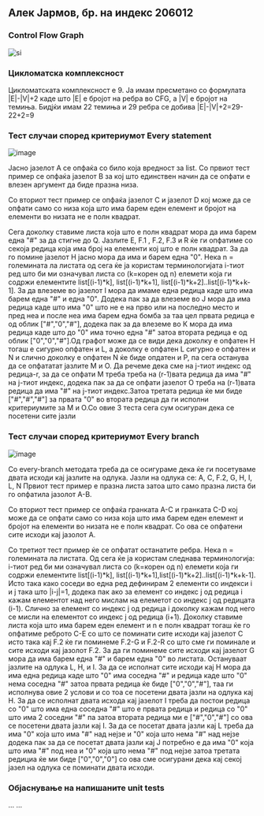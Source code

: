 ## Алек Јармов, бр. на индекс 206012

###  Control Flow Graph

![si](https://user-images.githubusercontent.com/6871971/170355569-1e60b811-b24d-45f1-93d6-d4a8fa59184b.png)

### Цикломатска комплексност

Цикломатската комплексност е 9. Ја имам пресметано со формулата |E|-|V|+2
каде што |Е| е бројот на ребра во CFG, а |V| e бројот на темиња. Бидјќи имам 22 темиња и 29 ребра се добива
|E|-|V|+2=29-22+2=9

### Тест случаи според критериумот  Every statement 

![image](https://user-images.githubusercontent.com/6871971/170370665-66d724cf-c95b-4037-bf99-e2cdfcf0fef1.png)

Јасно јазелот А се опфаќа со било која вредност за list.
Со првиот тест пример се опфаќа јазелот B за кој што единствен начин да се опфати е влезен аргумент да биде празна низа.

Со вториот тест пример се опфаќа јазелот C и  јазелот D кој може да се опфати само со низа која што има барем еден елемент и бројот на елементи во низата не е полн квадрат.

Сега доколку ставиме листа која што е полн квадрат мора да има барем една "#" за да стигне до Q. 
Јазлите Е, F.1 ,  F.2, F.3 и R ќе ги опфатиме со секоја редица која има број на елементи кој што е полн квадрат. 
За да го помине јазелот H јасно мора да има и барем една "0". Нека n = големината ла листата од сега ќе ја користам терминологијата i-тиот ред што би ми означувал листа со (k=корен од n) елемети која ги содржи елементите list[(i-1)*k], list[(i-1)*k+1], list[(i-1)*k+2]..list[(i-1)*k+k-1]. За да влеземе во јазелот I мора да имаме една редица каде што има барем една "#" и една "0". Додека пак за да влеземе во Ј мора да има редица каде што има "0" што не е на прво или на последно место и пред неа и после неа има барем една бомба за таа цел првата редица е од облик ["#","0","#"], додека пак за да влеземе во К мора да има редица каде што до "0" има точно една "#" затоа втората редица е од облик ["0","0","#"].Од графот може да се види дека доколку е опфатен H тогаш е сигурно опфатен и L, a доколку е опфатен L сигурно е опфатен и N и слично доколку е опфатен N ќе биде опдатен и P, па сега останува да се опфататат јазлите М и О. Да речеме дека сме на j-тиот индекс од  редица-r, за да се опфати М треба треба на (r-1)вата редица да има "#"  на ј-тиот индекс, додека пак за да се опфати јазелот О треба на (r-1)вата редица да има "#"  на ј-тиот индекс.Затоа третата редица ќе ми биде ["#","#","#"] за првата "0" во втората редица да ги исполни критериумите за М и О.Со овие 3 теста сега сум осигуран дека се посетени сите јазли

### Тест случаи според критериумот Every branch
![image](https://user-images.githubusercontent.com/6871971/170381075-741e07ff-661b-461d-8062-8c92c615a7ff.png)

Со every-branch методата треба да се осигураме дека ќе ги посетуваме двата исходи кај јазлите на одлука. Јазли на одлука се: А, C, F.2, G, H, I, L, N 
Првиот тест пример е празна листа затоа што само празна листа би го опфатила јазолот A-B.

Со вториот тест пример се опфаќа гранката A-C и гранката C-D кој може да се опфати само со низа која што има барем еден елемент и бројот на елементи во низата не е полн квадрат. Со ова се опфатени сите исходи кај јазолот А.

Со третиот тест пример ќе се опфатат останатите ребра. 
Нека n = големината ла листата. Од сега ќе ја користам следнава терминологија: i-тиот ред би ми означувал листа со (k=корен од n) елемети која ги содржи елементите list[(i-1)*k], list[(i-1)*k+1],list[(i-1)*k+2]..list[(i-1)*k+k-1]. Исто така како соседи во една ред дефинирам 2 елементи со индекси i и j така што |i-j|=1, додека пак ако за елемент со индекс ј од редица i кажам елементот над него мислам на елеметот со индекс ј од редицата (i-1). Слично за елемент со индекс ј од редица i доколку кажам под него се мисли на елементот со индекс ј од редица (i+1).
Доколку ставиме листа која што има барем еден елемент и n e полн квадрат тогаш ќе го опфатиме реброто C-E со што се поминати сите исходи кај јазелот C исто така кај F.2 ќе ги поминеме F.2-G и F.2-R со што сме ги поминале и сите исходи кај јазолот F.2. За да ги поминеме сите исходи кај јазелот G мора да има барем една "#" и барем една "0" во листата. Остануваат јазлите на одлука L, H, и I. За да се исполнат сите исходи кај H мора да има една редица каде што "0" има соседна "#" и редица каде што "0" нема соседна "#" затоа првата редица ќе биде ["0","0","#"], таа ги исполнува овие 2 услови и со тоа се посетени двата јазли на одлука кај H. За да се исполнат двата исхода кај јазелот I треба да постои редица со "0" што има една соседна "#" што е првата редица  и редица со "0" што има 2 соседни "#" па затоа втората редица ми е  ["#","0","#"] со ова се посетени двата јазли кај I. За да се посетат двата јазли кај L треба да има "0" која што има "#" над нејзе и "0" која што нема "#" над нејзе додека пак за да се посетат двата јазли кај Ј потребно е да има "0" која што има "#" под неа и "0" која што нема "#" под нејзе затоа третата редициа ќе ми биде ["0","0","0"] со ова сме осигурани дека кај секој јазел на одлука се поминати двата исходи.

 

### Објаснување на напишаните unit tests

...
...

